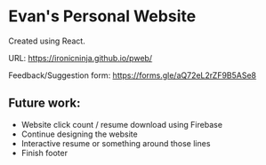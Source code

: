 # Evan's Personal Website

Created using React.

URL: https://ironicninja.github.io/pweb/

Feedback/Suggestion form: https://forms.gle/aQ72eL2rZF9B5ASe8

<h2> Future work: </h2>

* Website click count / resume download using Firebase
* Continue designing the website
* Interactive resume or something around those lines
* Finish footer
